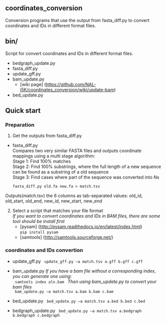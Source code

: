 ## coordinates_conversion
Conversion programs that use the output from fasta_diff.py to convert coordinates and IDs in different format files.

## bin/
Script for convert coordinates and IDs in different format files.
* bedgraph_update.py
* fasta_diff.py
* update_gff.py
* bam_update.py
    - [wiki page] (https://github.com/NAL-i5K/coordinates_conversion/wiki/update-bam)
* bed_update.py

## Quick start
### Preparation  
1. Get the outputs from fasta_diff.py    
  
* fasta_diff.py  
Compares two very similar FASTA files and outputs coordinate mappings using a multi stage algorithm:  
Stage 1: Find 100% matches  
Stage 2: Find 100% substrings, where the full length of a new sequence can be found as a substring of a old sequence  
Stage 3: Find cases where part of the sequence was converted into Ns  

    <code>fasta_diff.py old.fa new.fa > match.tsv</code>

Outputs(match.tsv) the 6 columns as tab-separated values: old_id, old_start, old_end, new_id, new_start, new_end  
  
2. Select a script that matches your file format  
*If you want to convert coordinates and IDs in BAM files, there are some tool should be install first*
    - [pysam] (http://pysam.readthedocs.io/en/latest/index.html)        
        <code>pip install pysam</code>
    - [samtools] (http://samtools.sourceforge.net/)
    
### coordinates and IDs convertion
* update_gff.py
    <code> update_gff.py –a match.tsv a.gff b.gff c.gff </code>

* bam_update.py
    *If you have a bam file without a corresponding index, you can generate one using:*  
    <code> samtools index aln.bam </code>
    *Then using bam_update.py to convert your bam files*  
    <code> bam_update.py –a match.tsv a.bam b.bam c.bam </code>
    
* bed_update.py
    <code> bed_update.py –a match.tsv a.bed b.bed c.bed </code>

* bedgraph_update.py
    <code> bed_update.py –a match.tsv a.bedgraph b.bedgraph c.bedgraph </code>
